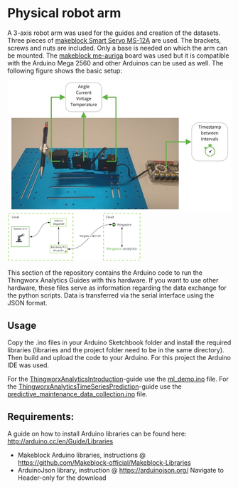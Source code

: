 # Physical robot arm

A 3-axis robot arm was used for the guides and creation of the datasets. Three pieces of [makeblock Smart Servo MS-12A](https://www.makeblock.com/project/smart-servo-ms-12a) are used. The brackets, screws and nuts are included. Only a base is needed on which the arm can be mounted. The [makeblock me-auriga](https://www.makeblock.com/project/me-auriga) board was used but it is compatible with the Arduino Mega 2560 and other Arduinos can be used as well. The following figure shows the basic setup:

<img src="/./misc/demonstrator_overview.jpg" style="zoom:100%;" />

<img src="/./misc/demonstrator_technology_map.png" style="zoom:50%;" />

This section of the repository contains the Arduino code to run the Thingworx Analytics Guides with this hardware. If you want to use other hardware, these files serve as information regarding the data exchange for the python scripts. Data is transferred via the serial interface using the JSON format.

## Usage

Copy the .ino files in your Arduino Sketchbook folder and install the required libraries (libraries and the project folder need to be in the same directory). Then build and upload the code to your Arduino. For this project the Arduino IDE was used.

For the [ThingworxAnalyticsIntroduction](../guides/ThingworxAnalyticsIntroduction/CreateAnalyticsModel)-guide use the [ml_demo.ino](ml_demo.ino) file.
For the [ThingworxAnalyticsTimeSeriesPrediction](../guides/ThingworxAnalyticsTimeSeriesPrediction/ThingworxAnalyticsTimeSeriesPredictionExample.pdf)-guide use the [predictive_maintenance_data_collection.ino](predictive_maintenance_data_collection.ino) file.

## Requirements:

A guide on how to install Arduino libraries can be found here: http://arduino.cc/en/Guide/Libraries

- Makeblock Arduino libraries, instructions @ https://github.com/Makeblock-official/Makeblock-Libraries
- ArduinoJson library, instruction @ https://arduinojson.org/ 
  Navigate to Header-only for the download

